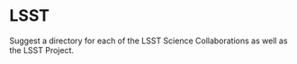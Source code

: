 # LSST

Suggest a directory for each of the LSST Science Collaborations as well as the LSST Project.